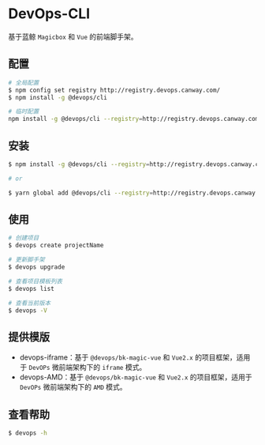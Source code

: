 # DevOps-CLI
基于蓝鲸 `Magicbox` 和 `Vue` 的前端脚手架。

## 配置
```bash
# 全局配置
$ npm config set registry http://registry.devops.canway.com/
$ npm install -g @devops/cli

# 临时配置
npm install -g @devops/cli --registry=http://registry.devops.canway.com/
```
## 安装
```bash
$ npm install -g @devops/cli --registry=http://registry.devops.canway.com/

# or

$ yarn global add @devops/cli --registry=http://registry.devops.canway.com/
```

## 使用
```bash
# 创建项目
$ devops create projectName

# 更新脚手架
$ devops upgrade

# 查看项目模板列表
$ devops list

# 查看当前版本
$ devops -V
```

## 提供模版

- devops-iframe：基于 `@devops/bk-magic-vue` 和 `Vue2.x` 的项目框架，适用于 `DevOPs` 微前端架构下的 `iframe` 模式。
- devops-AMD：基于 `@devops/bk-magic-vue` 和 `Vue2.x` 的项目框架，适用于 `DevOPs` 微前端架构下的 `AMD` 模式。

## 查看帮助
```bash
$ devops -h
```
